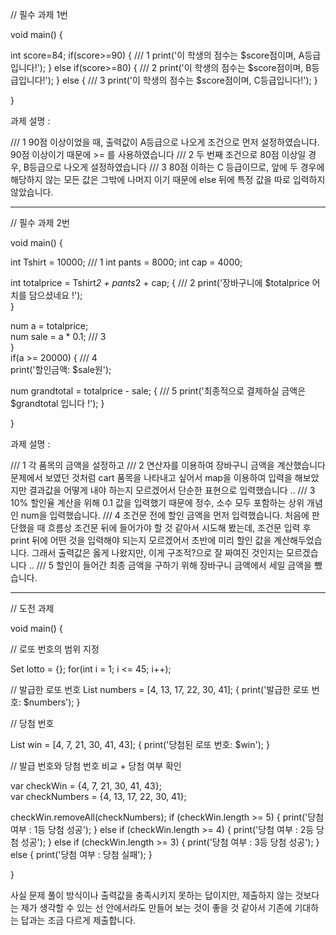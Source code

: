 

// 필수 과제 1번

void main() {

  int score=84;
  if(score>=90) {                                /// 1
    print('이 학생의 점수는 $score점이며, A등급입니다!');
  } else if(score>=80) {                         /// 2
    print('이 학생의 점수는 $score점이며, B등급입니다!');
  } else {                                       /// 3
    print('이 학생의 점수는 $score점이며, C등급입니다!');
  }

}


과제 설명 :

/// 1 90점 이상이었을 때, 출력값이 A등급으로 나오게 조건으로 먼저 설정하였습니다. 90점 이상이기 때문에 >= 를 사용하였습니다
/// 2 두 번째 조건으로 80점 이상일 경우, B등급으로 나오게 설정하였습니다
/// 3 80점 이하는 C 등급이므로, 앞에 두 경우에 해당하지 않는 모든 값은 그밖에 나머지 이기 때문에 else 뒤에 특정 값을 따로 입력하지 않았습니다.




--------------------------------------------------------------------------------------------------------------------




// 필수 과제 2번

void main() {
 
int Tshirt = 10000;                                    /// 1
int pants = 8000;
int cap = 4000;
  
int totalprice = Tshirt*2 + pants*2 + cap; {           /// 2
  print('장바구니에 $totalprice 어치를 담으셨네요 !');        
}
                                                       
num a = totalprice;                                      
num sale = a * 0.1;                                    /// 3    
  }                                                    
  if(a >= 20000) {                                     /// 4  
    print('할인금액: $sale원');                               
                                                       
num grandtotal = totalprice - sale; {                  /// 5
  print('최종적으로 결제하실 금액은 $grandtotal 입니다 !');
 }
  
}

과제 설명 :

/// 1 각 품목의 금액을 설정하고
/// 2 연산자를 이용하여 장바구니 금액을 계산했습니다 문제에서 보였던 것처럼 cart 품목을 나타내고 싶어서 map을 이용하여 입력을 해보았지만 결과값을 어떻게 내야 하는지 모르겠어서
      단순한 표현으로 입력했습니다 ..
/// 3 10% 할인율 계산을 위해 0.1 값을 입력했기 때문에 정수, 소수 모두 포함하는 상위 개념인 num을 입력했습니다.
/// 4 조건문 전에 할인 금액을 먼저 입력했습니다. 처음에 판단했을 때 흐름상 조건문 뒤에 들어가야 할 것 같아서 시도해 봤는데,
      조건문 입력 후 print 뒤에 어떤 것을 입력해야 되는지 모르겠어서 초반에 미리 할인 값을 계산해두었습니다.
      그래서 출력값은 옳게 나왔지만, 이게 구조적?으로 잘 짜여진 것인지는 모르겠습니다 ..
/// 5 할인이 들어간 최종 금액을 구하기 위해 장바구니 금액에서 세일 금액을 뺐습니다.




-----------------------------------------------------------------------------------------------------------------------------------------------


// 도전 과제


void main() {

  // 로또 번호의 범위 지정
  
  Set<int> lotto = {};
  for(int i = 1; i <= 45; i++);
  
  
  // 발급한 로또 번호
  List<int> numbers = [4, 13, 17, 22, 30, 41]; {
   print('발급한 로또 번호: $numbers');
  }
  
  
  // 당첨 번호

  List<int> win = [4, 7, 21, 30, 41, 43]; {
    print('당첨된 로또 번호: $win');
  }
  
  
  // 발급 번호와 당첨 번호 비교 + 당첨 여부 확인
  
  var checkWin = {4, 7, 21, 30, 41, 43};  
  var checkNumbers = {4, 13, 17, 22, 30, 41};
  
  checkWin.removeAll(checkNumbers);
    if (checkWin.length >= 5) {
      print('당첨 여부 : 1등 당첨 성공');
    } else if (checkWin.length >= 4) {
      print('당첨 여부 : 2등 당첨 성공');
    } else if (checkWin.length >= 3) {
      print('당첨 여부 : 3등 당첨 성공');
    } else {
      print('당첨 여부 : 당첨 실패');
    }
 
  
}



사실 문제 풀이 방식이나 출력값을 충족시키지 못하는 답이지만, 제출하지 않는 것보다는 제가 생각할 수 있는 선 안에서라도 만들어 보는 것이 좋을 것 같아서 기존에 기대하는 답과는 조금 다르게 제출합니다.

